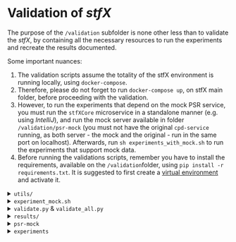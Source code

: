 # Validation of _stfX_

The purpose of the `/validation` subfolder is none other less than to validate the _stfX_, by containing all the necessary resources to run the experiments and recreate the results documented.

Some important nuances:
1. The validation scripts assume the totality of the stfX environment is running locally, using `docker-compose`.
2. Therefore, please do not forget to run `docker-compose up`, on stfX main folder, before proceeding with the validation.
3. However, to run the experiments that depend on the mock PSR service, you must run the `stfXCore` microservice in a standalone manner (e.g. using _IntelliJ_), and run the mock server available in folder `/validation/psr-mock` (you must not have the original `cpd-service` running, as both server - the mock and the original - run in the same port on localhost). Afterwards, run `sh experiments_with_mock.sh` to run the experiments that support mock data.
4. Before running the validations scripts, remember you have to install the requirements, available on the `/validation`folder, using `pip install -r requirements.txt`. It is suggested to first create a [virtual environment](https://docs.python.org/3/library/venv.html) and activate it.

<details>
<summary><code>utils/</code></summary>
  <br>
  Contains Metrics M1 and M2:
  <ul>
    <li><strong>M1</strong>
      <ul>
        <li>metric that consists of comparing the ground truth final representation with the representation obtained by applying the transformations outputted by the <em>stfX</em>. The goal is to identify if the transformations recognised by the <em>stfX</em> result in equivalent representations to the ground truth.
        </li>
      </ul>
    </li>
    <li><strong>M2</strong>
      <ul>
        <li>metric that consists of analysing the similarity between the set of transformations outputted by the tool and the ground truth transformations. The goal is to identify how similar are both sets of transformations and, therefore, how effective is the devised solution.</li>
      </ul>
    </li>
  </ul> 
</details>

<details>
<summary><code>experiment_mock.sh</code></summary>
  <br>
  This script is in charge of running the mock microservice that runs the algorithm point set registration.
</details>



<details>
  <summary><code>validate.py</code> & <code>validate_all.py</code></summary>
<br>
  <ul>
    <li>
      <code>validate.py</code> Script to validate a test-scenario the stfX tool. Usage:
      <code>

      usage: validate.py [-h] -d DIR [-e ENDPOINT]

      Script to validate a test-scenario the stfX tool.

      optional arguments:
        -h, --help            show this help message and exit
        -d DIR, --dir DIR     The directory containing the resources necessary for this test. The output is also written to
                              this directory, in file result.txt
        -e ENDPOINT, --endpoint ENDPOINT
                              The endpoint running stfX. Default is http://localhost:0080/stfx
  </code>
    </li>
    <li>
      <code>validate_all.py</code> Script to validate all the test-scenario, in the given directory, using the stfX tool. Usage:
      <code>

      usage: validate_all.py [-h] -d DIR [-o OUT_DIR] [-e ENDPOINT]

      Script to validate all the test-scenario, in the given directory, using the stfX tool.

      optional arguments:
        -h, --help            show this help message and exit
        -d DIR, --dir DIR     The directory containing the test-scenarios.
        -o OUT_DIR, --out_dir OUT_DIR
                              The directory where the output of the test-scenario will be written to. If the directory does
                              not exist, it is created. Defaults to './results'
        -e ENDPOINT, --endpoint ENDPOINT
                              The endpoint running stfX. Default is http://localhost:0080/stfx
  </code>
    </li>
  </ul>
</details>

<details>
  <summary><code>results/</code></summary>
  <br>
  Contains the results under the denomination <code><em><name_of_the_test></em>.json</code>. 
  <br><br>
  The json files have both the obtained results, the metric scores, and the differences between what was accomplish and what was expected for the M2 metric.
  <br>
  As for the files under the denomination <code><em><name_of_the_test></em>_m1.png</code>, they exhibit the representation of the <strong>convex hulls</strong> and the phenomena used in the M1 metric.
</details>

<details>
  <summary><code>psr-mock</code></summary>
  <br>
  Contains the imperative code to run the mock microservice.
</details>

<details>
  <summary><code>experiments</code></summary>
  <br>
  Encloses folders for each experiment. As for each experiment, it consists of:
  <ul>
    <li>
      <code>dataset.json</code>: the dataset that characterizes the spatiotemporal phenomena.
    </li>
    <li>
      <code>expected_result.json</code>: the expected result for the M2 metric (changes that effectively affect the phenomenon). 
    </li>
    <li>
      <code><em>name</em>.blend</code>: blender file used to create the experience (phenomenon + geometric transformations applied).
    </li>
    <li>
      <code>thresholds.json</code>: thresholds adopted for the detection of changes that affect the spatiotemporal phenomenon.
      <ul>
        <li>
          Sometimes it happens to exist more than one file for <code>thresholds.json</code> inside an experiment. This occurs because some experiments made with the same dataset adopt different thresholds so that the impact of bad and good thresholds in the quality of the results can be appraised.
        </li>
      </ul>
    </li>
  </ul>
</details>